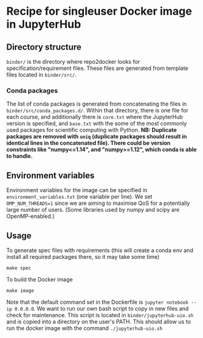 # Recipe for singleuser Docker image in JupyterHub

## Directory structure
`binder/` is the directory where repo2docker looks for specification/requirement files. These files are generated from template files located in `binder/src/`.

### Conda packages
The list of conda packages is generated from concatenating the files in `binder/src/conda_packages.d/`. Within that directory, there is one file for each course, and additionally there is `core.txt` where the JupyterHub version is specified, and `base.txt` with the some of the most commonly used packages for scientific computing with Python.
__NB: Duplicate packages are removed with `uniq` (duplicate packages should result in identical lines in the concatenated file). There could be version constraints like "numpy<=1.14", and "numpy>=1.12", which conda is able to handle.__

## Environment variables
Environment variables for the image can be specified in `environment_variables.txt` (one variable per line).
We set `OMP_NUM_THREADS=1` since we are aiming to maximise QoS for a potentially large number of users. (Some libraries used by numpy and scipy are OpenMP-enabled.)

## Usage
To generate spec files with requirements (this will create a conda env and install all required packages there, so it may take some time)
```
make spec
```

To build the Docker image
```
make image
```

Note that the default command set in the Dockerfile is `jupyter notebook --ip 0.0.0.0`. We want to run our own bash script to copy in new files and check for maintenance. This script is located in `binder/jupyterhub-uio.sh` and is copied into a directory on the user's PATH. This should allow us to run the docker image with the command `./jupyterhub-uio.sh`
